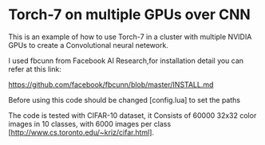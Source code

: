 # Torch-7 on multiple GPUs over CNN


This is an example of how to use Torch-7 in a cluster with multiple NVIDIA GPUs to create a Convolutional neural netework.

I used fbcunn from Facebook AI Research,for installation detail you can refer at this link:

https://github.com/facebook/fbcunn/blob/master/INSTALL.md

Before using this code should be changed [config.lua] to set the paths 

The code is tested with CIFAR-10 dataset, it Consists of 60000 32x32 color images in 10 classes, with 6000 images per class [http://www.cs.toronto.edu/~kriz/cifar.html].

